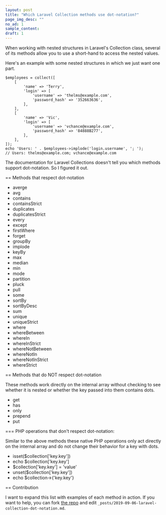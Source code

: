 ```yaml
---
layout: post
title: "Which Laravel Collection methods use dot-notation?"
page_img_desc: ""
no_ad: 1
sample_content:
draft: 1
---
```


When working with nested structures in Laravel's Collection class, several of its methods allow you to use a short-hand to access the nested values.

Here's an example with some nested structures in which we just want one part.

```
$employees = collect([
    [
        'name' => 'Terry',
        'login' => [
            'username' => 'thelms@example.com',
            'password_hash' => '352663636',
        ],
    ],
    [
        'name' => 'Vic',
        'login' => [
            'username' => 'vchance@example.com',
            'password_hash' => '84888B277',
        ],
    ],
]);
echo 'Users: ' . $employees->implode('login.username', '; ');
// Users: thelms@example.com; vchance@example.com
```

The documentation for Laravel Collections doesn't tell you which methods support dot-notation. So I figured it out.

== Methods that respect dot-notation
* averge
* avg
* contains
* containsStrict
* duplicates
* duplicatesStrict
* every
* except
* firstWhere
* forget
* groupBy
* implode
* keyBy
* max
* median
* min
* mode
* partition
* pluck
* pull
* some
* sortBy
* sortByDesc
* sum
* unique
* uniqueStrict
* where
* whereBetween
* whereIn
* whereInStrict
* whereNotBetween
* whereNotIn
* whereNotInStrict
* whereStrict

== Methods that do NOT respect dot-notation

These methods work directly on the internal array without checking to see whether it is nested or whether the key passed into them contains dots.

* get
* has
* only
* prepend
* put

=== PHP operations that don't respect dot-notation:

Similar to the above methods these native PHP operations only act directly on the internal array and do not change their behavior for a key with dots.

* isset($collection['key.key'])
* echo $collection['key.key']
* $collection['key.key'] = 'value'
* unset($collection['key.key'])
* echo $collection->{'key.key'}

== Contribution

I want to expand this list with examples of each method in action. If you want to help, you can fork <a href="https://github.com/dankuck/dankuck.github.io">the repo</a> and edit `_posts/2019-09-06-laravel-collection-dot-notation.md`.
